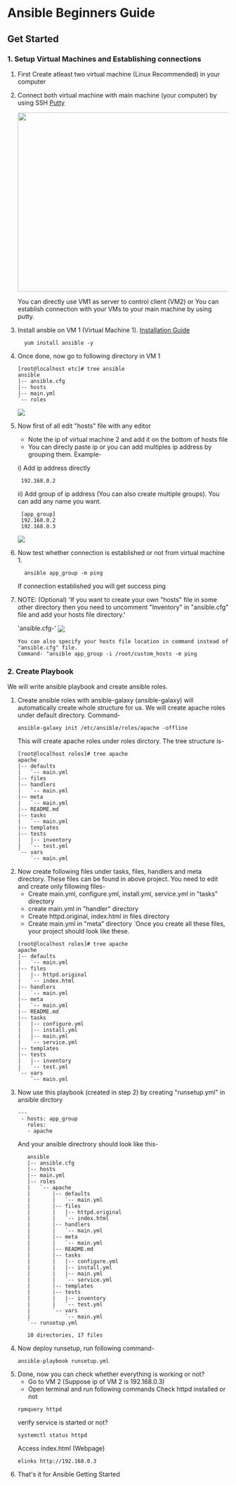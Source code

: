 # Ansible Beginners Guide

## Get Started

### 1. Setup Virtual Machines and Establishing connections
1. First Create atleast two virtual machine (Linux Recommended) in your computer
2. Connect both virtual machine with main machine (your computer) by using SSH [Putty](https://www.putty.org/)
  
     <a href="url"><img src="https://github.com/Dipeshpal/Ansible-Beginners-Guide/blob/master/Raw%20Images/1.PNG" align="center" height="408" width="608" ></a>
  
      You can directly use VM1 as server to control client (VM2) or You can establish connection with your VMs to your main machine by using putty.
  
3. Install ansble on VM 1 (Virtual Machine 1). [Installation Guide](https://www.edureka.co/blog/install-ansible/)
    ```
      yum install ansible -y
    ```
4. Once done, now go to following directory in VM 1
    ```
    [root@localhost etc]# tree ansible
    ansible
    |-- ansible.cfg
    |-- hosts
    |-- main.yml
    `-- roles
    ```
     <a href="url"><img src="https://github.com/Dipeshpal/Ansible-Beginners-Guide/blob/master/Raw%20Images/2.PNG" align="center"></a>

5. Now first of all edit "hosts" file with any editor
   * Note the ip of virtual machine 2 and add it on the bottom of hosts file
   * You can direcly paste ip or you can add multiples ip address by grouping them. Example-
   
   i) Add ip address directly
   ```
    192.168.0.2
   ```
   ii) Add group of ip address (You can also create multiple groups). You can add any name you want.
   ```
    [app_group]
    192.168.0.2
    192.168.0.3
   ```
    <a href="url"><img src="https://github.com/Dipeshpal/Ansible-Beginners-Guide/blob/master/Raw%20Images/3.PNG" align="center"></a>

5. Now test whether connection is established or not from virtual machine 1.
    ```
      ansible app_group -m ping
    ```
    If connection established you will get success ping
    
7. NOTE: (Optional)
   'If you want to create your own "hosts" file in some other directory then you need to uncomment "Inventory" in "ansible.cfg" file and add your hosts file directory.'
   
   'ansible.cfg-'
    <a href="url"><img src="https://github.com/Dipeshpal/Ansible-Beginners-Guide/blob/master/Raw%20Images/4.PNG" align="center"></a>

   ```
   You can also specify your hosts file location in command instead of "ansible.cfg" file.
   Command- "ansible app_group -i /root/custom_hosts -m ping
   ```
### 2. Create Playbook
We will write ansible playbook and create ansible roles.
1. Create ansible roles with ansible-galaxy (ansible-galaxy) will automatically create whole structure for us.
We will create apache roles under default directory. Command-
    ```
    ansible-galaxy init /etc/ansible/roles/apache -offline
    ```
    This will create apache roles under roles dirctory. The tree structure is-
    ```
    [root@localhost roles]# tree apache
    apache
    |-- defaults
    |   `-- main.yml
    |-- files
    |-- handlers
    |   `-- main.yml
    |-- meta
    |   `-- main.yml
    |-- README.md
    |-- tasks
    |   `-- main.yml
    |-- templates
    |-- tests
    |   |-- inventory
    |   `-- test.yml
    `-- vars
        `-- main.yml
    ```
2. Now create following files under tasks, files, handlers and meta directory. These files can be found in above project. You need to edit and create only fillowing files-
   * Create main.yml, configure.yml, install.yml, service.yml in "tasks" directory
   * create main.yml in "handler" directory
   * Create httpd.original, index.html in files directory
   * Create main.yml in "meta" directory
   `Once you create all these files, your project should look like these.
    ```
    [root@localhost roles]# tree apache
    apache
    |-- defaults
    |   `-- main.yml
    |-- files
    |   |-- httpd.original
    |   `-- index.html
    |-- handlers
    |   `-- main.yml
    |-- meta
    |   `-- main.yml
    |-- README.md
    |-- tasks
    |   |-- configure.yml
    |   |-- install.yml
    |   |-- main.yml
    |   `-- service.yml
    |-- templates
    |-- tests
    |   |-- inventory
    |   `-- test.yml
    `-- vars
        `-- main.yml

    ```
3. Now use this playbook (created in step 2) by creating "runsetup.yml" in ansible dirctory
   ```
   ---
    - hosts: app_group
      roles:
      - apache
   ```
   And your ansible directrory should look like this-
   ```
      ansible
      |-- ansible.cfg
      |-- hosts
      |-- main.yml
      |-- roles
      |   `-- apache
      |       |-- defaults
      |       |   `-- main.yml
      |       |-- files
      |       |   |-- httpd.original
      |       |   `-- index.html
      |       |-- handlers
      |       |   `-- main.yml
      |       |-- meta
      |       |   `-- main.yml
      |       |-- README.md
      |       |-- tasks
      |       |   |-- configure.yml
      |       |   |-- install.yml
      |       |   |-- main.yml
      |       |   `-- service.yml
      |       |-- templates
      |       |-- tests
      |       |   |-- inventory
      |       |   `-- test.yml
      |       `-- vars
      |           `-- main.yml
      `-- runsetup.yml

      10 directories, 17 files
   ```
4. Now deploy runsetup, run following command-
   ```
   ansible-playbook runsetup.yml
   ```
5. Done, now you can check whether everything is working or not?
   * Go to VM 2 (Suppose ip of VM 2 is 192.168.0.3)
   * Open terminal and run following commands
   Check httpd installed or not
   ```
   rpmquery httpd
   ```
   verify service is started or not?
   ```
   systemctl status httpd
   ```
   Access index.html (Webpage)
   ```
   elinks http://192.168.0.3
   ```
5. That's it for Ansible Getting Started
